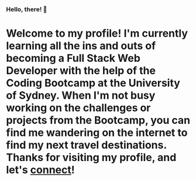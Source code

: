 ### Hello, there! 👋

# Welcome to my profile! I'm currently learning all the ins and outs of becoming a Full Stack Web Developer with the help of the Coding Bootcamp at the University of Sydney. When I'm not busy working on the challenges or projects from the Bootcamp, you can find me wandering on the internet to find my next travel destinations. Thanks for visiting my profile, and let's [connect](https://www.linkedin.com/in/miloyang/)! 

<!--
**miloyang/miloyang** is a ✨ _special_ ✨ repository because its `README.md` (this file) appears on your GitHub profile.

Here are some ideas to get you started:

- 🔭 I’m currently working on ...
- 🌱 I’m currently learning ...
- 👯 I’m looking to collaborate on ...
- 🤔 I’m looking for help with ...
- 💬 Ask me about ...
- 📫 How to reach me: ...
- 😄 Pronouns: ...
- ⚡ Fun fact: ...
-->
